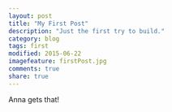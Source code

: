 ```yaml
---
layout: post
title: "My First Post"
description: "Just the first try to build."
category: blog
tags: first
modified: 2015-06-22
imagefeature: firstPost.jpg
comments: true
share: true
---
```


Anna gets that!